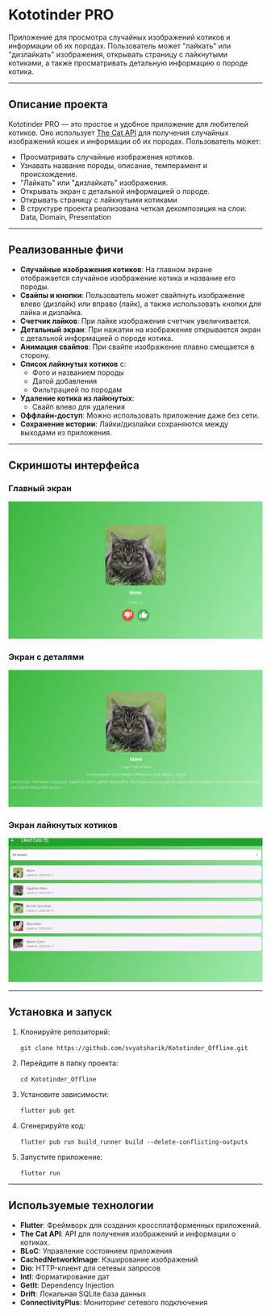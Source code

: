 # Kototinder PRO

Приложение для просмотра случайных изображений котиков и информации об их породах. Пользователь может "лайкать" или "дизлайкать" изображения, открывать страницу с лайкнутыми котиками, а также просматривать детальную информацию о породе котика.

---

## Описание проекта

Kototinder PRO — это простое и удобное приложение для любителей котиков. Оно использует [The Cat API](https://thecatapi.com/) для получения случайных изображений кошек и информации об их породах. Пользователь может:
- Просматривать случайные изображения котиков.
- Узнавать название породы, описание, темперамент и происхождение.
- "Лайкать" или "дизлайкать" изображения.
- Открывать экран с детальной информацией о породе.
- Открывать страницу с лайкнутыми котиками
- В структуре проекта реализована четкая декомпозиция на слои: Data, Domain, Presentation

---

## Реализованные фичи

- **Случайные изображения котиков**: На главном экране отображается случайное изображение котика и название его породы.
- **Свайпы и кнопки**: Пользователь может свайпнуть изображение влево (дизлайк) или вправо (лайк), а также использовать кнопки для лайка и дизлайка.
- **Счетчик лайков**: При лайке изображения счетчик увеличивается.
- **Детальный экран**: При нажатии на изображение открывается экран с детальной информацией о породе котика.
- **Анимация свайпов**: При свайпе изображение плавно смещается в сторону.
- **Список лайкнутых котиков** с:
  - Фото и названием породы
  - Датой добавления
  - Фильтрацией по породам
- **Удаление котика из лайкнутых**:
  - Свайп влево для удаления
- **Оффлайн-доступ**: Можно использовать приложение даже без сети.
- **Сохранение истории**: Лайки/дизлайки сохраняются между выходами из приложения.

---

## Скриншоты интерфейса

### Главный экран
![Главный экран](screenshots/main_screen.png)

### Экран с деталями
![Экран с деталями](screenshots/detail_screen.png)

### Экран лайкнутых котиков
![Экран лайкнутых котиков](screenshots/liked_cats_screen.png)

---

## Установка и запуск

1. Клонируйте репозиторий:

   ```git clone https://github.com/svyatsharik/Kototinder_Offline.git```

2. Перейдите в папку проекта:

   ```cd Kototinder_Offline```

3. Установите зависимости:

   ```flutter pub get```

4. Сгенерируйте код:

   ```flutter pub run build_runner build --delete-conflicting-outputs```

5. Запустите приложение:

   ```flutter run```

---

## Используемые технологии

- **Flutter**: Фреймворк для создания кроссплатформенных приложений.
- **The Cat API**: API для получения изображений и информации о котиках.
- **BLoC**: Управление состоянием приложения
- **CachedNetworkImage**: Кэширование изображений
- **Dio**: HTTP-клиент для сетевых запросов
- **Intl**: Форматирование дат
- **GetIt**: Dependency Injection
- **Drift**: Локальная SQLite база данных
- **ConnectivityPlus**: Мониторинг сетевого подключения
